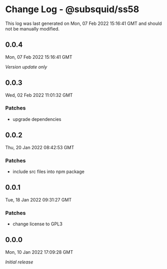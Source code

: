 # Change Log - @subsquid/ss58

This log was last generated on Mon, 07 Feb 2022 15:16:41 GMT and should not be manually modified.

## 0.0.4
Mon, 07 Feb 2022 15:16:41 GMT

_Version update only_

## 0.0.3
Wed, 02 Feb 2022 11:01:32 GMT

### Patches

- upgrade dependencies

## 0.0.2
Thu, 20 Jan 2022 08:42:53 GMT

### Patches

- include src files into npm package

## 0.0.1
Tue, 18 Jan 2022 09:31:27 GMT

### Patches

- change license to GPL3

## 0.0.0
Mon, 10 Jan 2022 17:09:28 GMT

_Initial release_

